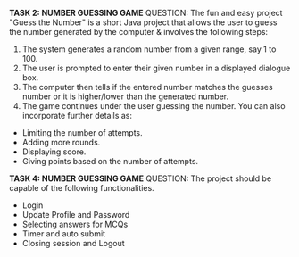 **TASK 2: NUMBER GUESSING GAME**
QUESTION:
The fun and easy project "Guess the Number" is a short Java project that allows the user to guess the number generated by the computer & involves the following steps:
1. The system generates a random number from a given range, say 1 to 100.
2. The user is prompted to enter their given number in a displayed dialogue box.
3. The computer then tells if the entered number matches the guesses number or it is higher/lower than the generated number.
4. The game continues under the user guessing the number.
You can also incorporate further details as:
* Limiting the number of attempts.
* Adding more rounds.
* Displaying score.
* Giving points based on the number of attempts.

**TASK 4: NUMBER GUESSING GAME**
QUESTION:
The project should be capable of the following functionalities.
* Login
* Update Profile and Password
* Selecting answers for MCQs
* Timer and auto submit
* Closing session and Logout
